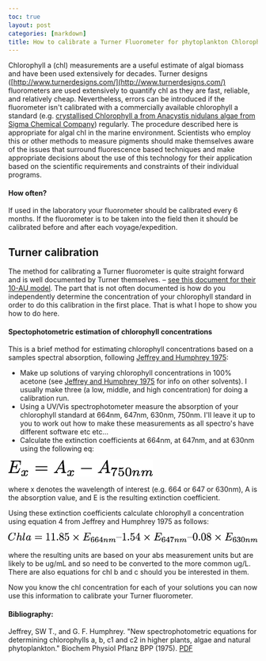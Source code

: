 ```yaml
---
toc: true
layout: post
categories: [markdown]
title: How to calibrate a Turner Fluorometer for phytoplankton Chlorophyll a
---
```


Chlorophyll a (chl) measurements are a useful estimate of algal biomass and have been used extensively for decades. Turner designs ([http://www.turnerdesigns.com/](http://www.turnerdesigns.com/) fluorometers are used extensively to quantify chl as they are fast, reliable, and relatively cheap. Nevertheless, errors can be introduced if the fluorometer isn't calibrated with a commercially available chlorophyll a standard (e.g. [crystallised Chlorophyll a from Anacystis nidulans algae from Sigma Chemical Company](http://www.sigmaaldrich.com/catalog/product/sigma/c6144?lang=en&region=AU)) regularly. The procedure described here is appropriate for algal chl in the marine environment. Scientists who employ this or other methods to measure pigments should make themselves aware of the issues that surround fluorescence based techniques and make appropriate decisions about the use of this technology for their application based on the scientific requirements and constraints of their individual programs.

#### How often?
If used in the laboratory your fluorometer should be calibrated every 6 months. If the fluorometer is to be taken into the field then it should be calibrated before and after each voyage/expedition.

## Turner calibration
The method for calibrating a Turner fluorometer is quite straight forward and is well documented by Turner themselves. – [see this document for their 10-AU model](../docs/turner_cal_doc.pdf). The part that is not often documented is how do you independently determine the concentration of your chlorophyll standard in order to do this calibration in the first place. That is what I hope to show you how to do here.

#### Spectophotometric estimation of chlorophyll concentrations
This is a brief method for estimating chlorophyll concentrations based on a samples spectral absorption, following [Jeffrey and Humphrey 1975](../docs/jeffreyhumphrey1975.pdf):

- Make up solutions of varying chlorophyll concentrations in 100% acetone (see [Jeffrey and Humphrey 1975](../docs/jeffreyhumphrey1975.pdf) for info on other solvents). I usually make three (a low, middle, and high concentration) for doing a calibration run.
- Using a UV/Vis spectrophotometer measure the absorption of your chlorophyll standard at 664nm, 647nm, 630nm, 750nm. I'll leave it up to you to work out how to make these measurements as all spectro's have different software etc etc...
- Calculate the extinction coefficients at 664nm, at 647nm, and at 630nm using the following eq:

![Equation 1](../images/turner_cal_eq1.png)

where x denotes the wavelength of interest (e.g. 664 or 647 or 630nm), A is the absorption value, and E is the resulting extinction coefficient.

Using these extinction coefficients calculate chlorophyll a concentration using equation 4 from Jeffrey and Humphrey 1975 as follows:

![Equation 2](../images/turner_cal_eq2.png)

where the resulting units are based on your abs measurement units but are likely to be ug/mL and so need to be converted to the more common ug/L. There are also equations for chl b and c should you be interested in them.

Now you know the chl concentration for each of your solutions you can now use this information to calibrate your Turner fluorometer.

#### Bibliography:
Jeffrey, SW T., and G. F. Humphrey. "New spectrophotometric equations for determining chlorophylls a, b, c1 and c2 in higher plants, algae and natural phytoplankton." Biochem Physiol Pflanz BPP (1975). [PDF](../docs/jeffreyhumphrey1975.pdf)
